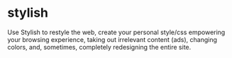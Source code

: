 # stylish
Use Stylish to restyle the web, create your personal style/css empowering your browsing experience, taking out irrelevant content (ads), changing colors, and, sometimes, completely redesigning the entire site.
